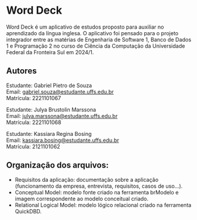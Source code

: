 # Word Deck

Word Deck é um aplicativo de estudos proposto para auxiliar no aprendizado da língua inglesa. O aplicativo foi pensado para o projeto integrador entre as matérias de Engenharia de Software 1, Banco de Dados 1 e Programação 2 no curso de Ciência da Computação da Universidade Federal da Fronteira Sul em 2024/1.

## Autores

Estudante: Gabriel Pietro de Souza\
Email: gabriel.souza@estudante.uffs.edu.br\
Matrícula: 2221101067

Estudante: Julya Brustolin Marssona\
Email: julya.marssona@estudante.uffs.edu.br\
Matrícula: 2221101068

Estudante: Kassiara Regina Bosing\
Email: kassiara.bosing@estudante.uffs.edu.br\
Matrícula: 2121101062

## Organização dos arquivos:

- Requisitos da aplicação: documentação sobre a aplicação (funcionamento da empresa, entrevista, requisitos, casos de uso...).
- Conceptual Model: modelo fonte criado na ferramenta brModelo e imagem correspondente ao modelo conceitual criado.
- Relational Logical Model: modelo lógico relacional criado na ferramenta QuickDBD.
